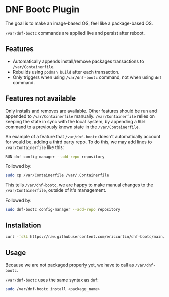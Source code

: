 # DNF Bootc Plugin

The goal is to make an image-based OS, feel like a package-based OS.

`/var/dnf-bootc` commands are applied live and persist after reboot.

## Features

- Automatically appends install/remove packages transactions to `/var/Containerfile`.
- Rebuilds using `podman build` after each transaction.
- Only triggers when using `/var/dnf-bootc` command, not when using `dnf` command.

## Features not available

Only installs and removes are available. Other features should be run and appended to `/var/Containerfile` manually. `/var/Containerfile` relies on keeping the state in sync with the local system, by appending a `RUN ` command to a previously known state in the `/var/Containerfile`.

An example of a feature that `/var/dnf-bootc` doesn't automatically account for would be, adding a third party repo. To do this, we may add lines to `/var/Containerfile` like this:

```bash
RUN dnf config-manager --add-repo repository
```

Followed by:

```bash
sudo cp /var/Containerfile /var/.Containerfile
```

This tells `/var/dnf-bootc`, we are happy to make manual changes to the `/var/Containerfile`, outside of it's management.

Followed by:

```bash
sudo dnf-bootc config-manager --add-repo repository
```

## Installation

```bash
curl -fsSL https://raw.githubusercontent.com/ericcurtin/dnf-bootc/main/install.sh | sudo bash
```

## Usage

Because we are not packaged properly yet, we have to call as `/var/dnf-bootc`.

`/var/dnf-bootc` uses the same syntax as `dnf`:

```bash
sudo /var/dnf-bootc install <package_name>
```

